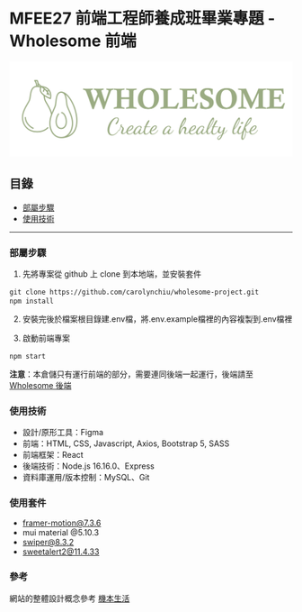 # MFEE27 前端工程師養成班畢業專題 - Wholesome 前端

![圖片](src/Assets/Logo/logo.png)

## 目錄 
* [部屬步驟](#部屬步驟)
* [使用技術](#使用技術)
-------
### 部屬步驟
1. 先將專案從 github 上 clone 到本地端，並安裝套件
```
git clone https://github.com/carolynchiu/wholesome-project.git
npm install
```
2. 安裝完後於檔案根目錄建.env檔，將.env.example檔裡的內容複製到.env檔裡

3. 啟動前端專案
```
npm start
```
**注意**：本倉儲只有運行前端的部分，需要連同後端一起運行，後端請至[Wholesome 後端](https://github.com/carolynchiu/wholesome-backend.git)

### 使用技術
  * 設計/原形工具：Figma
  * 前端：HTML, CSS, Javascript, Axios, Bootstrap 5, SASS
  * 前端框架：React
  * 後端技術：Node.js 16.16.0、Express
  * 資料庫運用/版本控制：MySQL、Git

### 使用套件
  * framer-motion@7.3.6
  * mui material @5.10.3
  * swiper@8.3.2
  * sweetalert2@11.4.33

### 參考 
網站的整體設計概念參考
[機本生活](https://www.olifefood.com/)
 